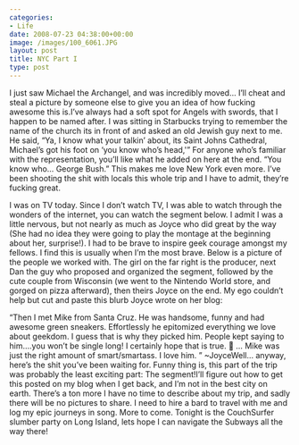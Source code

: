 ```yaml
---
categories:
- Life
date: 2008-07-23 04:38:00+00:00
image: /images/100_6061.JPG
layout: post
title: NYC Part I
type: post
---
```


I just saw Michael the Archangel, and was incredibly moved… I’ll cheat and steal a picture by someone else to give you an idea of how fucking awesome this is.I’ve always had a soft spot for Angels with swords, that I happen to be named after. I was sitting in Starbucks trying to remember the name of the church its in front of and asked an old Jewish guy next to me. He said, “Ya, I know what your talkin’ about, its Saint Johns Cathedral, Michael’s got his foot on ‘you know who’s head,'” For anyone who’s familiar with the representation, you’ll like what he added on here at the end. “You know who… George Bush.” This makes me love New York even more. I’ve been shooting the shit with locals this whole trip and I have to admit, they’re fucking great.

I was on TV today. Since I don’t watch TV, I was able to watch through the wonders of the internet, you can watch the segment below. I admit I was a little nervous, but not nearly as much as Joyce who did great by the way (She had no idea they were going to play the montage at the beginning about her, surprise!). I had to be brave to inspire geek courage amongst my fellows. I find this is usually when I’m the most brave. Below is a picture of the people we worked with. The girl on the far right is the producer, next Dan the guy who proposed and organized the segment, followed by the cute couple from Wisconsin (we went to the Nintendo World store, and gorged on pizza afterward), then theirs Joyce on the end.
My ego couldn’t help but cut and paste this blurb Joyce wrote on her blog:

“Then I met Mike from Santa Cruz. He was handsome, funny and had awesome green sneakers. Effortlessly he epitomized everything we love about geekdom. I guess that is why they picked him. People kept saying to him….you won’t be single long! I certainly hope that is true. 🙂 … Mike was just the right amount of smart/smartass. I love him. ” ~JoyceWell… anyway, here’s the shit you’ve been waiting for. Funny thing is, this part of the trip was probably the least exciting part: The segment!I’ll figure out how to get this posted on my blog when I get back, and I’m not in the best city on earth.
There’s a ton more I have no time to describe about my trip, and sadly there will be no pictures to share. I need to hire a bard to travel with me and log my epic journeys in song. More to come. Tonight is the CouchSurfer slumber party on Long Island, lets hope I can navigate the Subways all the way there!

